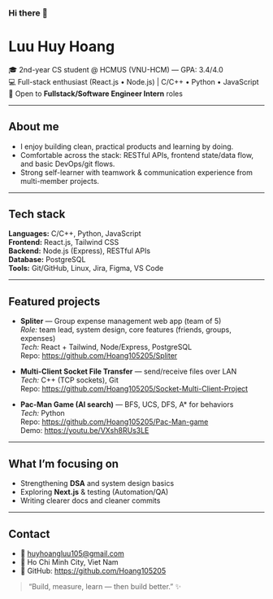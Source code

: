 ### Hi there 👋

# Luu Huy Hoang

🎓 2nd-year CS student @ HCMUS (VNU-HCM) — GPA: 3.4/4.0  
💻 Full-stack enthusiast (React.js • Node.js) | C/C++ • Python • JavaScript  
🚀 Open to **Fullstack/Software Engineer Intern** roles

---

## About me
- I enjoy building clean, practical products and learning by doing.
- Comfortable across the stack: RESTful APIs, frontend state/data flow, and basic DevOps/git flows.
- Strong self-learner with teamwork & communication experience from multi-member projects.

---

## Tech stack
**Languages:** C/C++, Python, JavaScript  
**Frontend:** React.js, Tailwind CSS  
**Backend:** Node.js (Express), RESTful APIs  
**Database:** PostgreSQL  
**Tools:** Git/GitHub, Linux, Jira, Figma, VS Code

---

## Featured projects
- **Spliter** — Group expense management web app (team of 5)  
  _Role:_ team lead, system design, core features (friends, groups, expenses)  
  _Tech:_ React + Tailwind, Node/Express, PostgreSQL  
  Repo: https://github.com/Hoang105205/Spliter

- **Multi-Client Socket File Transfer** — send/receive files over LAN  
  _Tech:_ C++ (TCP sockets), Git  
  Repo: https://github.com/Hoang105205/Socket-Multi-Client-Project

- **Pac-Man Game (AI search)** — BFS, UCS, DFS, A* for behaviors  
  _Tech:_ Python  
  Repo: https://github.com/Hoang105205/Pac-Man-game  
  Demo: https://youtu.be/VXsh8RUs3LE

---

## What I’m focusing on
- Strengthening **DSA** and system design basics  
- Exploring **Next.js** & testing (Automation/QA)  
- Writing clearer docs and cleaner commits

---

## Contact
- 📧 huyhoangluu105@gmail.com
- 📍 Ho Chi Minh City, Viet Nam
- 🔗 GitHub: https://github.com/Hoang105205

> “Build, measure, learn — then build better.” ✨
